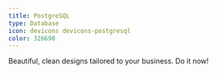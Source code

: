 ```yaml
---
title: PostgreSQL
type: Database
icon: devicons devicons-postgresql
color: 326690
---
```


Beautiful, clean designs tailored to your business. Do it now!
